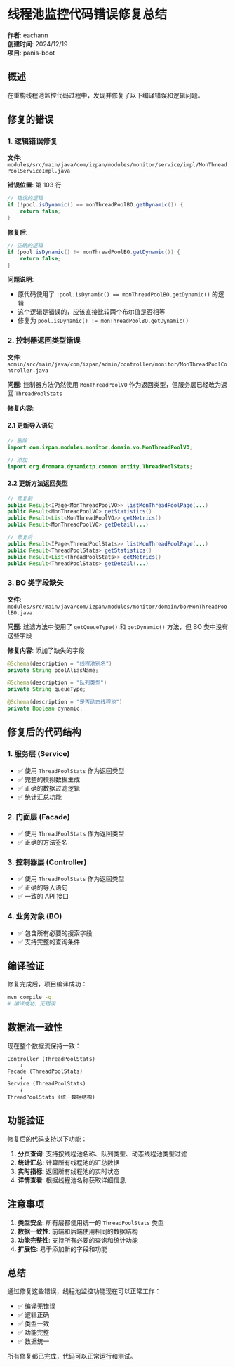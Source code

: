 # 线程池监控代码错误修复总结

**作者**: eachann  
**创建时间**: 2024/12/19  
**项目**: panis-boot

## 概述

在重构线程池监控代码过程中，发现并修复了以下编译错误和逻辑问题。

## 修复的错误

### 1. 逻辑错误修复

**文件**: `modules/src/main/java/com/izpan/modules/monitor/service/impl/MonThreadPoolServiceImpl.java`

**错误位置**: 第 103 行

```java
// 错误的逻辑
if (!pool.isDynamic() == monThreadPoolBO.getDynamic()) {
    return false;
}
```

**修复后**:

```java
// 正确的逻辑
if (pool.isDynamic() != monThreadPoolBO.getDynamic()) {
    return false;
}
```

**问题说明**:

- 原代码使用了 `!pool.isDynamic() == monThreadPoolBO.getDynamic()` 的逻辑
- 这个逻辑是错误的，应该直接比较两个布尔值是否相等
- 修复为 `pool.isDynamic() != monThreadPoolBO.getDynamic()`

### 2. 控制器返回类型错误

**文件**: `admin/src/main/java/com/izpan/admin/controller/monitor/MonThreadPoolController.java`

**问题**: 控制器方法仍然使用 `MonThreadPoolVO` 作为返回类型，但服务层已经改为返回 `ThreadPoolStats`

**修复内容**:

#### 2.1 更新导入语句

```java
// 删除
import com.izpan.modules.monitor.domain.vo.MonThreadPoolVO;

// 添加
import org.dromara.dynamictp.common.entity.ThreadPoolStats;
```

#### 2.2 更新方法返回类型

```java
// 修复前
public Result<IPage<MonThreadPoolVO>> listMonThreadPoolPage(...)
public Result<MonThreadPoolVO> getStatistics()
public Result<List<MonThreadPoolVO>> getMetrics()
public Result<MonThreadPoolVO> getDetail(...)

// 修复后
public Result<IPage<ThreadPoolStats>> listMonThreadPoolPage(...)
public Result<ThreadPoolStats> getStatistics()
public Result<List<ThreadPoolStats>> getMetrics()
public Result<ThreadPoolStats> getDetail(...)
```

### 3. BO 类字段缺失

**文件**: `modules/src/main/java/com/izpan/modules/monitor/domain/bo/MonThreadPoolBO.java`

**问题**: 过滤方法中使用了 `getQueueType()` 和 `getDynamic()` 方法，但 BO 类中没有这些字段

**修复内容**: 添加了缺失的字段

```java
@Schema(description = "线程池别名")
private String poolAliasName;

@Schema(description = "队列类型")
private String queueType;

@Schema(description = "是否动态线程池")
private Boolean dynamic;
```

## 修复后的代码结构

### 1. 服务层 (Service)

- ✅ 使用 `ThreadPoolStats` 作为返回类型
- ✅ 完整的模拟数据生成
- ✅ 正确的数据过滤逻辑
- ✅ 统计汇总功能

### 2. 门面层 (Facade)

- ✅ 使用 `ThreadPoolStats` 作为返回类型
- ✅ 正确的方法签名

### 3. 控制器层 (Controller)

- ✅ 使用 `ThreadPoolStats` 作为返回类型
- ✅ 正确的导入语句
- ✅ 一致的 API 接口

### 4. 业务对象 (BO)

- ✅ 包含所有必要的搜索字段
- ✅ 支持完整的查询条件

## 编译验证

修复完成后，项目编译成功：

```bash
mvn compile -q
# 编译成功，无错误
```

## 数据流一致性

现在整个数据流保持一致：

```
Controller (ThreadPoolStats)
    ↓
Facade (ThreadPoolStats)
    ↓
Service (ThreadPoolStats)
    ↓
ThreadPoolStats (统一数据结构)
```

## 功能验证

修复后的代码支持以下功能：

1. **分页查询**: 支持按线程池名称、队列类型、动态线程池类型过滤
2. **统计汇总**: 计算所有线程池的汇总数据
3. **实时指标**: 返回所有线程池的实时状态
4. **详情查看**: 根据线程池名称获取详细信息

## 注意事项

1. **类型安全**: 所有层都使用统一的 `ThreadPoolStats` 类型
2. **数据一致性**: 前端和后端使用相同的数据结构
3. **功能完整性**: 支持所有必要的查询和统计功能
4. **扩展性**: 易于添加新的字段和功能

## 总结

通过修复这些错误，线程池监控功能现在可以正常工作：

- ✅ 编译无错误
- ✅ 逻辑正确
- ✅ 类型一致
- ✅ 功能完整
- ✅ 数据统一

所有修复都已完成，代码可以正常运行和测试。
